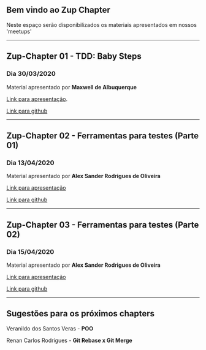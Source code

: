 ## Bem vindo ao Zup Chapter

Neste espaço serão disponibilizados os materiais apresentados em nossos 'meetups'


---

## Zup-Chapter 01 - TDD: Baby Steps
### Dia 30/03/2020

Material apresentado por **Maxwell de Albuquerque**

[Link para apresentação](https://youtu.be/RddTM2ff9lA).

[Link para github](https://github.com/zup-chapter/chapter-01-tdd-baby-steps)


---

## Zup-Chapter 02 - Ferramentas para testes (Parte 01)
### Dia 13/04/2020

Material apresentado por **Alex Sander Rodrigues de Oliveira**

[Link para apresentação](https://youtu.be/WBYmD-bZ3IY)

[Link para github](https://github.com/zup-chapter/chapter-02-ferramentas-testes)


---

## Zup-Chapter 03 - Ferramentas para testes (Parte 02)
### Dia 15/04/2020

Material apresentado por **Alex Sander Rodrigues de Oliveira**

[Link para apresentação](https://youtu.be/z87hEuv4628)

[Link para github](https://github.com/zup-chapter/chapter-02-ferramentas-testes-p2)


---

## Sugestões para os próximos chapters

Veranildo dos Santos Veras - **POO**

Renan Carlos Rodrigues - **Git Rebase x Git Merge**